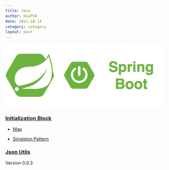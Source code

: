 ```yaml
---
title: Java
author: HuyPVA
date: 2021-10-14
category: category
layout: post
---
```


<div align="center">
    <img src="../assets/images/spring_boot_icon.png"/>
</div>

### [Initialization Block](../java/initialization-block)

- [Map](https://huypva.github.io/code-by-example-site/java/map)

- [Singleton Pattern](../java/singleton-attern)

### [Json Utils](./java/java-json-utils)

Version 0.0.3